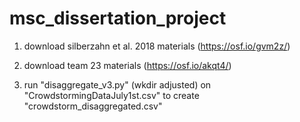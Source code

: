 # msc_dissertation_project
 
1) download silberzahn et al. 2018 materials (https://osf.io/gvm2z/)
2) download team 23 materials (https://osf.io/akqt4/)

3) run "disaggregate_v3.py" (wkdir adjusted) on "CrowdstormingDataJuly1st.csv" to create "crowdstorm_disaggregated.csv"